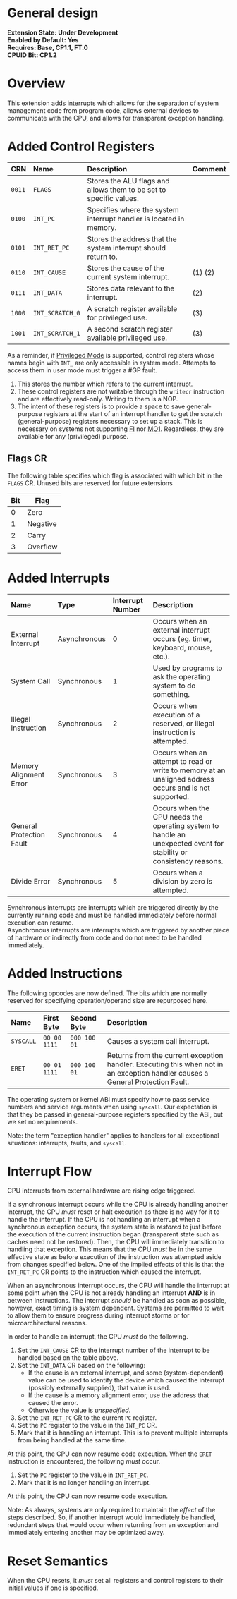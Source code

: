 # General design

**Extension State: Under Development**  
**Enabled by Default: Yes**  
**Requires: Base, CP1.1, FT.0**  
**CPUID Bit: CP1.2**

# Overview

This extension adds interrupts which allows for the separation of system management code from program code, allows external devices to communicate with the CPU, and allows for transparent exception handling.

# Added Control Registers

| CRN    | Name            | Description                                                                                       | Comment |
|:-------|:----------------|:--------------------------------------------------------------------------------------------------|:--------|
| `0011` | `FLAGS`         | Stores the ALU flags and allows them to be set to specific values.                                |         |
| `0100` | `INT_PC`        | Specifies where the system interrupt handler is located in memory.                                |         |
| `0101` | `INT_RET_PC`    | Stores the address that the system interrupt should return to.                                    |         |
| `0110` | `INT_CAUSE`     | Stores the cause of the current system interrupt.                                                 | (1) (2) |
| `0111` | `INT_DATA`      | Stores data relevant to the interrupt.                                                            | (2)     |
| `1000` | `INT_SCRATCH_0` | A scratch register available for privileged use.                                                  | (3)     |
| `1001` | `INT_SCRATCH_1` | A second scratch register available privileged use.                                               | (3)     |

As a reminder, if [Privileged Mode](../privileged-mode/README.md) is supported, control registers whose names begin with `INT_` are only accessible in system mode. Attempts to access them in user mode
must trigger a #GP fault.

1) This stores the number which refers to the current interrupt.
2) These control registers are not writable through the `writecr` instruction and are effectively read-only. Writing to them is a NOP.
3) The intent of these registers is to provide a space to save general-purpose registers at the start of an interrupt handler to get the scratch (general-purpose) registers necessary to set up a stack. This is necessary on systems not supporting [FI](../full-immediates/README.md) nor [MO1](../memory-operands-1/README.md). Regardless, they are available for any (privileged) purpose.

## Flags CR

The following table specifies which flag is associated with which bit in the `FLAGS` CR. Unused bits are reserved for future extensions

| Bit | Flag     |
|-----|----------|
| 0   | Zero     |
| 1   | Negative |
| 2   | Carry    |
| 3   | Overflow |

# Added Interrupts

| Name                     | Type         | Interrupt Number | Description                                                                                                        |
|:-------------------------|:-------------|:-----------------|:-------------------------------------------------------------------------------------------------------------------|
| External Interrupt       | Asynchronous | 0                | Occurs when an external interrupt occurs (eg. timer, keyboard, mouse, etc.).                                       |
| System Call              | Synchronous  | 1                | Used by programs to ask the operating system to do something.                                                      |
| Illegal Instruction      | Synchronous  | 2                | Occurs when execution of a reserved, or illegal instruction is attempted.                                          |
| Memory Alignment Error   | Synchronous  | 3                | Occurs when an attempt to read or write to memory at an unaligned address occurs and is not supported.             |
| General Protection Fault | Synchronous  | 4                | Occurs when the CPU needs the operating system to handle an unexpected event for stability or consistency reasons. |
| Divide Error             | Synchronous  | 5                | Occurs when a division by zero is attempted.                                                                       |

Synchronous interrupts are interrupts which are triggered directly by the currently running code and must be handled immediately before normal execution can resume.  
Asynchronous interrupts are interrupts which are triggered by another piece of hardware or indirectly from code and do not need to be handled immediately.

# Added Instructions

The following opcodes are now defined. The bits which are normally reserved for specifying operation/operand size are repurposed here.

| Name      | First Byte    | Second Byte  | Description                                                                                                                    |
|:----------|:--------------|:-------------|:-------------------------------------------------------------------------------------------------------------------------------|
| `SYSCALL` | `00 00 1111`  | `000 100 01` | Causes a system call interrupt.                                                                                                |
| `ERET`    | `00 01 1111`  | `000 100 01` | Returns from the current exception handler. Executing this when not in an exception handler causes a General Protection Fault. |

The operating system or kernel ABI must specify how to pass service numbers and service arguments when using `syscall`. Our expectation is that they be passed in general-purpose registers specified by the ABI, but we set no requirements.

Note: the term "exception handler" applies to handlers for all exceptional situations: interrupts, faults, and `syscall`.

# Interrupt Flow

CPU interrupts from external hardware are rising edge triggered.

If a synchronous interrupt occurs while the CPU is already handling another interrupt, the CPU _must_ reset or halt execution as there is no way for it to handle the interrupt. If the CPU is not handling an interrupt
when a synchronous exception occurs, the system state is _restored_ to just before the execution of the current instruction began (transparent state such as caches need not be restored).
Then, the CPU will immediately transition to handling that exception.
This means that the CPU _must_ be in the same effective state as before execution of the instruction was attempted aside from changes specified below. One of the
implied effects of this is that the `INT_RET_PC` CR points to the instruction which caused the interrupt.

When an asynchronous interrupt occurs, the CPU will handle the interrupt at some point when the CPU is not already handling an interrupt **AND** is in between instructions. The interrupt _should_ be handled as soon as
possible, however, exact timing is system dependent. Systems are permitted to wait to allow them to ensure progress during interrupt storms or for microarchitectural reasons.

In order to handle an interrupt, the CPU _must_ do the following.

1. Set the `INT_CAUSE` CR to the interrupt number of the interrupt to be handled based on the table above.
2. Set the `INT_DATA` CR based on the following:
    - If the cause is an external interrupt, and some (system-dependent) value can be used to identify the device which caused the interrupt (possibly externally supplied), that value is used.
    - If the cause is a memory alignment error, use the address that caused the error.
    - Otherwise the value is _unspecified_.
3. Set the `INT_RET_PC` CR to the current `PC` register.
4. Set the `PC` register to the value in the `INT_PC` CR.
5. Mark that it is handling an interrupt. This is to prevent multiple interrupts from being handled at the same time.

At this point, the CPU can now resume code execution. When the `ERET` instruction is encountered, the following _must_ occur.

1. Set the `PC` register to the value in `INT_RET_PC`.
2. Mark that it is no longer handling an interrupt.

At this point, the CPU can now resume code execution.

Note: As always, systems are only required to maintain the _effect_ of the steps described. So, if another interrupt would immediately be handled, redundant steps that would occur when returning from an exception and immediately entering another may be optimized away.

# Reset Semantics

When the CPU resets, it _must_ set all registers and control registers to their initial values if one is specified.
